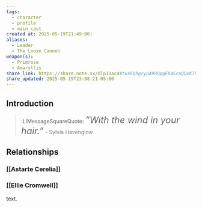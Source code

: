 ```yaml
---
tags:
  - character
  - profile
  - main_cast
created at: 2025-05-19T21:49:00|
aliases:
  - Leader
  - The Loose Cannon
weapon(s):
  - Primrose
  - Amaryllis
share_link: https://share.note.sx/0lp13ac4#tuskQhgrynA9ROpgE94ScnQQxK7BFguGTT5GlLVfl3o
share_updated: 2025-05-19T23:08:21-05:00
---
```

## Introduction

> :LiMessageSquareQuote: <span style=”;font-size:24px;font-style:italic;”>”With the wind in your hair.”</span>
> <font style=”;font-size:14px;color:gray;”>- Sylvia Havenglow</font>

## Relationships
### [[Astarte Cerelia]]
### [[Ellie Cromwell]]

text.
